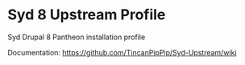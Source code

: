 # Syd 8 Upstream Profile

Syd Drupal 8 Pantheon installation profile

Documentation:
https://github.com/TincanPipPip/Syd-Upstream/wiki
